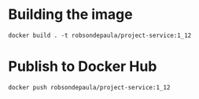 # Building the image
```
docker build . -t robsondepaula/project-service:1_12
```
# Publish to Docker Hub
```
docker push robsondepaula/project-service:1_12
```
